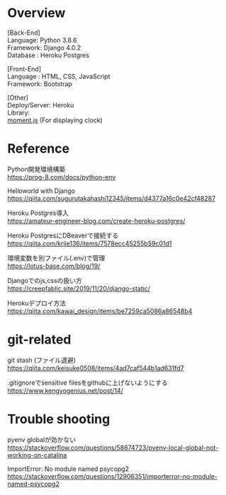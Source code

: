 # Overview
[Back-End]  
Language: Python 3.8.6  
Framework: Django 4.0.2  
Database : Heroku Postgres   

[Front-End]  
Language : HTML, CSS, JavaScript  
Framework: Bootstrap

[Other]  
Deploy/Server: Heroku  
Library:   
[moment.js](https://github.com/moment/moment/)  (For displaying clock)

# Reference
Python開発環境構築  
https://prog-8.com/docs/python-env

Helloworld with Django  
https://qiita.com/sugurutakahashi12345/items/d4377a16c0e42cf48287

Heroku Postgres導入  
https://amateur-engineer-blog.com/create-heroku-postgres/

Heroku PostgresにDBeaverで接続する  
https://qiita.com/krile136/items/7578ecc45255b59c01d1

環境変数を別ファイル(.env)で管理  
https://lotus-base.com/blog/19/

Djangoでのjs,cssの扱い方  
https://creepfablic.site/2019/11/20/django-static/  

Herokuデプロイ方法  
https://qiita.com/kawai_design/items/be7259ca5086a86548b4


# git-related
git stash (ファイル退避)  
https://qiita.com/keisuke0508/items/4ad7caf544b1ad631fd7  

.gitignoreでsensitive filesをgithubに上げないようにする   
https://www.kengyogenius.net/post/14/

# Trouble shooting
pyenv globalが効かない  
https://stackoverflow.com/questions/58674723/pyenv-local-global-not-working-on-catalina

ImportError: No module named psycopg2  
https://stackoverflow.com/questions/12906351/importerror-no-module-named-psycopg2